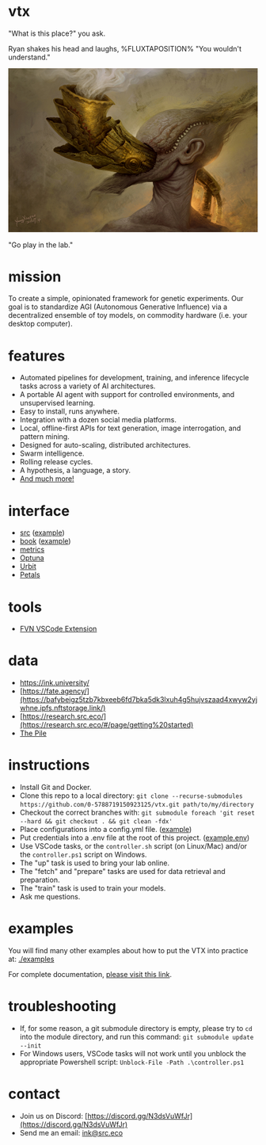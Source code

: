 # vtx

"What is this place?" you ask.

Ryan shakes his head and laughs, %FLUXTAPOSITION% "You wouldn't understand."

![Adam](adam.jpg)

"Go play in the lab."

# mission

To create a simple, opinionated framework for genetic experiments. Our goal is to standardize AGI (Autonomous Generative Influence) via a decentralized ensemble of toy models, on commodity hardware (i.e. your desktop computer).

# features

- Automated pipelines for development, training, and inference lifecycle tasks across a variety of AI architectures.
- A portable AI agent with support for controlled environments, and unsupervised learning. 
- Easy to install, runs anywhere.
- Integration with a dozen social media platforms.
- Local, offline-first APIs for text generation, image interrogation, and pattern mining.
- Designed for auto-scaling, distributed architectures.
- Swarm intelligence.
- Rolling release cycles.
- A hypothesis, a language, a story.
- [And much more!](https://studio.src.eco/nail/vtx/)

# interface

- [src](http://localhost:9666) ([example](https://src.eco))
- [book](http://localhost:42000) ([example](https://pen.university))
- [metrics](http://localhost:6006)
- [Optuna](http://localhost:6007)
- [Urbit](http://localhost:9099)
- [Petals](https://health.petals.dev/)

# tools

- [FVN VSCode Extension](https://github.com/0-5788719150923125/fvn)

# data

- https://ink.university/
- [https://fate.agency/](https://bafybeigz5tzb7kbxeeb6fd7bka5dk3lxuh4g5hujvszaad4xwyw2yjwhne.ipfs.nftstorage.link/)
- [https://research.src.eco/](https://research.src.eco/#/page/getting%20started)
- [The Pile](https://bafybeiftud3ppm5n5uudtirm4cf5zgonn44no2qg57isduo5gjeaqvvt2u.ipfs.nftstorage.link/)

# instructions

- Install Git and Docker.
- Clone this repo to a local directory: `git clone --recurse-submodules https://github.com/0-5788719150923125/vtx.git path/to/my/directory`
- Checkout the correct branches with: `git submodule foreach 'git reset --hard && git checkout . && git clean -fdx'`
- Place configurations into a config.yml file. ([example](./src/1-parts.yml))
- Put credentials into a .env file at the root of this project. ([example.env](./examples/inference/.env))
- Use VSCode tasks, or the `controller.sh` script (on Linux/Mac) and/or the `controller.ps1` script on Windows.
- The "up" task is used to bring your lab online.
- The "fetch" and "prepare" tasks are used for data retrieval and preparation.
- The "train" task is used to train your models.
- Ask me questions.

# examples

You will find many other examples about how to put the VTX into practice at: [./examples](./examples/)

For complete documentation, [please visit this link](https://studio.src.eco/nail/vtx/).

# troubleshooting

- If, for some reason, a git submodule directory is empty, please try to `cd` into the module directory, and run this command: `git submodule update --init` 
- For Windows users, VSCode tasks will not work until you unblock the appropriate Powershell script: `Unblock-File -Path .\controller.ps1`

# contact

- Join us on Discord: [https://discord.gg/N3dsVuWfJr](https://discord.gg/N3dsVuWfJr)
- Send me an email: [ink@src.eco](mailto:ink@src.eco?subject=[GitHub]%20<title>)
